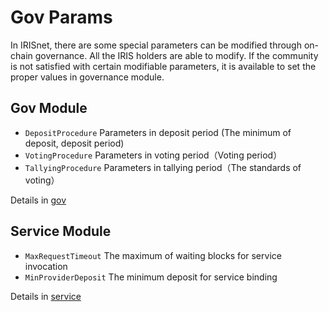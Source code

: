# Gov Params

In IRISnet, there are some special parameters can be modified through on-chain governance. All the IRIS holders are able to modify. If the community is not satisfied with certain modifiable parameters, it is available to set the proper values in governance module.

## Gov Module

* `DepositProcedure`   Parameters in deposit period (The minimum of deposit, deposit period)
* `VotingProcedure`    Parameters in voting period（Voting period）
* `TallyingProcedure`  Parameters in tallying period（The standards of voting）

Details in [gov](gov.md)

## Service Module

* `MaxRequestTimeout`   The maximum of waiting blocks for service invocation
* `MinProviderDeposit`  The minimum deposit for service binding

Details in [service](serivice.md)